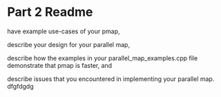 # Part 2 Readme

have example use-cases of your pmap,

describe your design for your parallel map,

describe how the examples in your parallel_map_examples.cpp file demonstrate that pmap is faster, and

describe issues that you encountered in implementing your parallel map.
dfgfdgdg